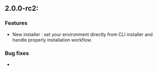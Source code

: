 2.0.0-rc2:
----------

### Features
- New installer : set your environment directly from CLI installer and handle properly installation workflow.

### Bug fixes
- 